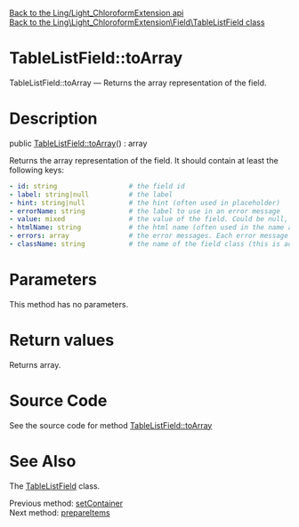 [Back to the Ling/Light_ChloroformExtension api](https://github.com/lingtalfi/Light_ChloroformExtension/blob/master/doc/api/Ling/Light_ChloroformExtension.md)<br>
[Back to the Ling\Light_ChloroformExtension\Field\TableListField class](https://github.com/lingtalfi/Light_ChloroformExtension/blob/master/doc/api/Ling/Light_ChloroformExtension/Field/TableListField.md)


TableListField::toArray
================



TableListField::toArray — Returns the array representation of the field.




Description
================


public [TableListField::toArray](https://github.com/lingtalfi/Light_ChloroformExtension/blob/master/doc/api/Ling/Light_ChloroformExtension/Field/TableListField/toArray.md)() : array




Returns the array representation of the field.
It should contain at least the following keys:


```yaml
- id: string                  # the field id
- label: string|null          # the label
- hint: string|null           # the hint (often used in placeholder)
- errorName: string           # the label to use in an error message
- value: mixed                # the value of the field. Could be null, an array or a scalar.
- htmlName: string            # the html name (often used in the name attribute of html tags)
- errors: array               # the error messages. Each error message is a string.
- className: string           # the name of the field class (this is addressed to renderers, so that they know how to render the field)
```




Parameters
================

This method has no parameters.


Return values
================

Returns array.








Source Code
===========
See the source code for method [TableListField::toArray](https://github.com/lingtalfi/Light_ChloroformExtension/blob/master/Field/TableListField.php#L71-L89)


See Also
================

The [TableListField](https://github.com/lingtalfi/Light_ChloroformExtension/blob/master/doc/api/Ling/Light_ChloroformExtension/Field/TableListField.md) class.

Previous method: [setContainer](https://github.com/lingtalfi/Light_ChloroformExtension/blob/master/doc/api/Ling/Light_ChloroformExtension/Field/TableListField/setContainer.md)<br>Next method: [prepareItems](https://github.com/lingtalfi/Light_ChloroformExtension/blob/master/doc/api/Ling/Light_ChloroformExtension/Field/TableListField/prepareItems.md)<br>

